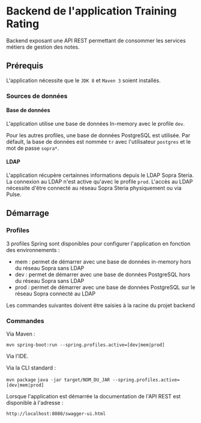 # Backend de l'application Training Rating

Backend exposant une API REST permettant de consommer les services métiers de gestion des notes.

## Prérequis

L'application nécessite que le `JDK 8` et `Maven 3` soient installés.

### Sources de données

#### Base de données

L'application utilise une base de données In-memory avec le profile `dev`.

Pour les autres profiles, une base de données PostgreSQL est utilisée.
Par défault, la base de données est nommée `tr` avec l'utilisateur `postgres` et le mot de passe `sopra*`.

#### LDAP

L'application récupère certainnes informations depuis le LDAP Sopra Steria.
La connexion au LDAP n'est active qu'avec le profile `prod`.
L'accès au LDAP nécessite d'être connecté au réseau Sopra Steria physiquement ou via Pulse.

## Démarrage

### Profiles

3 profiles Spring sont disponibles pour configurer l'application en fonction des environnements :

* mem : permet de démarrer avec une base de données in-memory hors du réseau Sopra sans LDAP
* dev : permet de démarrer avec une base de données PostgreSQL hors du réseau Sopra sans LDAP
* prod : permet de démarrer avec une base de données PostgreSQL sur le réseau Sopra connecté au LDAP

Les commandes suivantes doivent être saisies à la racine du projet backend

### Commandes

Via Maven : 

`mvn spring-boot:run --spring.profiles.active=[dev|mem|prod]`

Via l'IDE.

Via la CLI standard :

`mvn package`
`java -jar target/NOM_DU_JAR --spring.profiles.active=[dev|mem|prod]`

Lorsque l'application est démarrée la documentation de l'API REST est disponible à l'adresse :

`http://localhost:8080/swagger-ui.html`